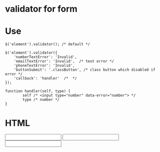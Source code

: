 # validator for form

Use
===
````
$('element').validator(); /* default */

$('element').validator({
    'numberTextError': 'Invalid',
    'emailTextError': 'Invalid',  /* text error */
    'phoneTextError': 'Invalid',
    'buttonSubmit': '.classButton', /* class button which disabled if error */
    'callback': 'handler'  /*  */
});

function handler(self, type) {
        self /* <input type="number" data-error="number"> */
        type /* number */
}
````

HTML
=========

<form>
    <input type="number" data-error="number">
    <input type="text" data-error="email">
    <input type="number" data-error="phone">
</form>